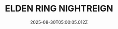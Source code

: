 ---
title: "ELDEN RING NIGHTREIGN"
id: 2622380
date: 2025-08-30T05:00:05.012Z
link: games/steam/recent/elden-ring-nightreign
image: http://media.steampowered.com/steamcommunity/public/images/apps/2622380/c59f3732d379c9667450b174353d69d5bcea95a5.jpg
playtime_2weeks: 1969
playtime_forever: 11679
playtime_windows_forever: 0
playtime_mac_forever: 0
playtime_linux_forever: 11679
playtime_deck_forever: 11679
---